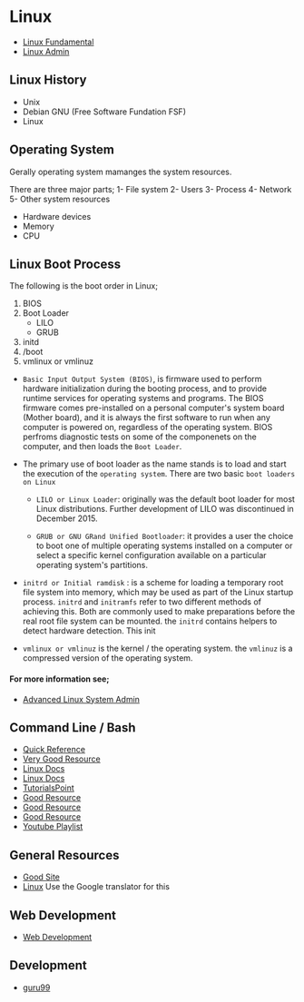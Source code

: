 # Linux

* [Linux Fundamental](https://www.youtube.com/playlist?list=PL9ooVrP1hQOHSGgHqf_rW8KrW3IkZmbRM)
* [Linux Admin](https://www.youtube.com/playlist?list=PL9ooVrP1hQOH3SvcgkC4Qv2cyCebvs0Ik)

## Linux History
* Unix
* Debian GNU (Free Software Fundation FSF)
* Linux
## Operating System
Gerally operating system mamanges the system resources.

There are three major parts;
1- File system
2- Users
3- Process
4- Network
5- Other system resources
  * Hardware devices
  * Memory
  * CPU

## Linux Boot Process

The following is the boot order in Linux;

1. BIOS
2. Boot Loader
   - LILO
   - GRUB
1. initd
2. /boot
3. vmlinux or vmlinuz

* `Basic Input Output System (BIOS)`, is firmware used to perform hardware initialization during the booting process, and to provide runtime services for operating systems and programs. The BIOS firmware comes pre-installed on a personal computer's system board (Mother board), and it is always the first software to run when any computer is powered on, regardless of the operating system. BIOS perfroms diagnostic tests on some of the componenets on the computer, and then loads the `Boot Loader`.

* The primary use of boot loader as the name stands is to load and start the execution of the `operating system`. There are two basic `boot loaders on Linux`

  * `LILO or Linux Loader`: originally was the default boot loader for most Linux distributions.  Further development of LILO was discontinued in December 2015.

  * `GRUB or GNU GRand Unified Bootloader`: it provides a user the choice to boot one of multiple operating systems installed on a computer or select a specific kernel configuration available on a particular operating system's partitions.

* `initrd or Initial ramdisk` : is a scheme for loading a temporary root file system into memory, which may be used as part of the Linux startup process. `initrd` and `initramfs` refer to two different methods of achieving this. Both are commonly used to make preparations before the real root file system can be mounted. the `initrd` contains helpers to detect hardware detection. This init

 * `vmlinux or vmlinuz` is the kernel / the operating system. the `vmlinuz` is a compressed version of the operating system.



#### For more information see;

* [Advanced Linux System Admin](https://www.youtube.com/watch?v=qAMWG86sEm8)

## Command Line / Bash

* [Quick Reference](https://ss64.com/bash/)
* [Very Good Resource](http://www.tldp.org/LDP/intro-linux/html/index.html)
* [Linux Docs](http://swift.siphos.be/linux_sea/index.html)
* [Linux Docs](https://wiki.archlinux.org/index.php/Table_of_contents)
* [TutorialsPoint](https://www.tutorialspoint.com/unix/index.htm)
* [Good Resource](http://www.linfo.org/newbies.html)
* [Good Resource](https://www.computernetworkingnotes.com/)
* [Good Resource](https://opensource.com/)
* [Youtube Playlist](https://www.youtube.com/user/theurbanpenguin/playlists)

## General Resources

* [Good Site](http://www.brendangregg.com/)
* [Linux](https://github.com/judasn/Linux-Tutorial) Use the Google translator for this

## Web Development

* [Web Development](https://developer.mozilla.org/en-US/docs/Learn)

## Development

* [guru99](https://www.guru99.com/)
